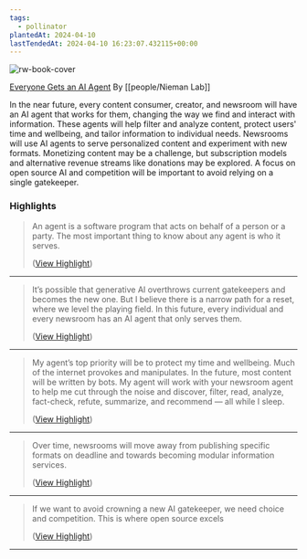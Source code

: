 ```yaml
---
tags:
  - pollinator
plantedAt: 2024-04-10
lastTendedAt: 2024-04-10 16:23:07.432115+00:00
---
```

![rw-book-cover](https://www.niemanlab.org/images/javaun-moradi-1.jpg)

[Everyone Gets an AI Agent](https://www.niemanlab.org/2023/12/everyone-gets-an-ai-agent/)
By [[people/Nieman Lab]]

In the near future, every content consumer, creator, and newsroom will have an AI agent that works for them, changing the way we find and interact with information. These agents will help filter and analyze content, protect users' time and wellbeing, and tailor information to individual needs. Newsrooms will use AI agents to serve personalized content and experiment with new formats. Monetizing content may be a challenge, but subscription models and alternative revenue streams like donations may be explored. A focus on open source AI and competition will be important to avoid relying on a single gatekeeper.

### Highlights
> An agent is a software program that acts on behalf of a person or a party. The most important thing to know about any agent is who it serves.
> 
>  ([View Highlight](https://read.readwise.io/read/01hv4ct7czfjpt1ssrnxv7ca3k))


---

> It’s possible that generative AI overthrows current gatekeepers and becomes the new one. But I believe there is a narrow path for a reset, where we level the playing field. In this future, every individual and every newsroom has an AI agent that only serves them.
> 
>  ([View Highlight](https://read.readwise.io/read/01hv4cv7j2tyv3x31gxzp8r29e))


---

> My agent’s top priority will be to protect my time and wellbeing. Much of the internet provokes and manipulates. In the future, most content will be written by bots. My agent will work with your newsroom agent to help me cut through the noise and discover, filter, read, analyze, fact-check, refute, summarize, and recommend — all while I sleep.
> 
>  ([View Highlight](https://read.readwise.io/read/01hv4cw9c12950gn2q764d80tq))


---

> Over time, newsrooms will move away from publishing specific formats on deadline and towards becoming modular information services.
> 
>  ([View Highlight](https://read.readwise.io/read/01hv4d0wpyxyn9nq9x5kqg2p9p))


---

> If we want to avoid crowning a new AI gatekeeper, we need choice and competition. This is where open source excels
> 
>  ([View Highlight](https://read.readwise.io/read/01hv4d3wqp5d6pdmydmp966xc6))


---

